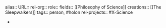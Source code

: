 alias::
URL::
rel-org::
role::
fields:: [[Philosophy of Science]] 
creations:: [[The Sleepwalkers]] 
tags:: person, #holon 
rel-projects:: #X-Science 


-